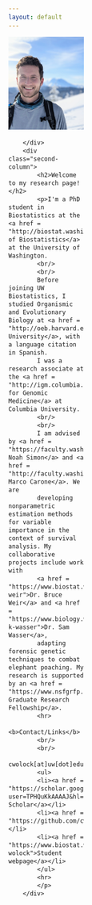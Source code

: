 ```yaml
---
layout: default
---
```


<style>
    .first-column {
    width: 30%;
    padding: 0 10px 0 0;
    float: left;
}

.second-column {
    width: 66%;
    padding: 0 10px 0 0;
    float: right;
}
    @media only screen and (max-width: 800px) {

   .first-column {
        width: 100%;
        padding-bottom: 10px;
        float: none;
    }

    .second-column {
        width: 100%;
        padding-bottom: 10px;
        float: none;
    }
    
}
</style>

<div class="row">
        <div class="first-column">
            <img src="prof_pic.jpg" style="width:250px">
            
        </div>
        <div class="second-column">
            <h2>Welcome to my research page!</h2>
            <p>I'm a PhD student in Biostatistics at the <a href = "http://biostat.washington.edu">Department of Biostatistics</a> at the University of Washington. 
            <br/>
            <br/>
            Before joining UW Biostatistics, I studied Organismic and Evolutionary Biology at <a href = "http://oeb.harvard.edu/">Harvard University</a>, with a language citation in Spanish. 
            I was a research associate at the <a href = "http://igm.columbia.edu">Institute for Genomic Medicine</a> at Columbia University.
            <br/>
            <br/>
            I am advised by <a href = "https://faculty.washington.edu/nrsimon/">Dr. Noah Simon</a> and <a href = "http://faculty.washington.edu/mcarone/about.html">Dr. Marco Carone</a>. We are 
            developing nonparametric estimation methods for variable importance in the context of survival analysis. My collaborative projects include work with 
            <a href = "https://www.biostat.washington.edu/people/bruce-weir">Dr. Bruce Weir</a> and <a href = "https://www.biology.washington.edu/people/profile/samuel-k-wasser">Dr. Sam Wasser</a>, 
            adapting forensic genetic techniques to combat elephant poaching. My research is supported by an <a href = "https://www.nsfgrfp.org/">NSF Graduate Research Fellowship</a>. 
            <hr>
            <b>Contact/Links</b>
            <br/>
            <br/>
            cwolock[at]uw[dot]edu
            <ul>
            <li><a href = "https://scholar.google.com/citations?user=TPHQuKkAAAAJ&hl=en">Google Scholar</a></li>
            <li><a href = "https://github.com/cwolock">GitHub</a></li>
            <li><a href = "https://www.biostat.washington.edu/people/charles-wolock">Student webpage</a></li>
            </ul>
            <hr>
            </p> 
        </div>
</div>

<!---
<div class="row">
    <center>

    <p>
    <b>Contact/Links</b> 
    <br/>
    cwolock[at]uw[dot]edu
    <br/> 
    <a href = "https://scholar.google.com/citations?user=TPHQuKkAAAAJ&hl=en">Google Scholar</a>
    <br/>
    <a href = "https://github.com/cwolock">GitHub</a>
    <br/>
    <a href = "https://www.biostat.washington.edu/people/charles-wolock">Student webpage</a>
    <hr>
    </p>
    </center>
</div>

-->

<!---
    <center><p class = "lead" style="clear:both;">

    cwolock[at]uw[dot]edu

    &nbsp;&nbsp;&nbsp;&nbsp;

    <a href = "https://scholar.google.com/citations?user=TPHQuKkAAAAJ&hl=en">Google Scholar</a>
    
    &nbsp;&nbsp;&nbsp;&nbsp;

    <a href = "https://github.com/cwolock">GitHub</a>
    
    &nbsp;&nbsp;&nbsp;&nbsp;

    <a href = "https://www.biostat.washington.edu/people/charles-wolock">Student webpage</a>
-->
<!---
<img class="profile-picture" src="prof_pic.jpg">
--->
<!---
## Contact/Links

**cwolock** *at* **uw** *fullstop* **edu**

Department of Biostatistics\\
Box 357232\\
University of Washington\\
Seattle, WA 98195

* [Google Scholar](https://scholar.google.com/citations?user=TPHQuKkAAAAJ&
hl=en)
* [GitHub](https://github.com/cwolock)
* [LinkedIn](https://www.linkedin.com/in/charles-wolock-918974121/)
* [Student webpage](https://www.biostat.washington.edu/people/charles-wolo
ck)

-->

<!---

Welcome to my research page! I'm a PhD student in Biostatistics at the [University of Washington](http://biostat.washington.edu/).

Before joining UW Biostatistics, I studied Organismic and Evolutionary Biology at [Harvard University](http://oeb.harvard.edu/), with a language citation in Spanish. I was a research associate at the [Institute for Genomic Medicine](http://igm.columbia.edu) at Columbia University.

I currently work with [Dr. Noah Simon](https://faculty.washington.edu/nrsimon/) and [Dr. Marco Carone](http://faculty.washington.edu/mcarone/about.html), developing nonparametric estimation methods for variable importance in the context of survival analysis. My collaborative projects include work with [Dr. Bruce Weir](https://www.biostat.washington.edu/people/bruce-weir) and [Dr. Sam Wasser](https://www.biology.washington.edu/people/profile/samuel-k-wasser), adapting forensic genetic techniques to combat elephant poaching. My research is supported by an [NSF Graduate Research Fellowship](https://www.nsfgrfp.org/).
-->
